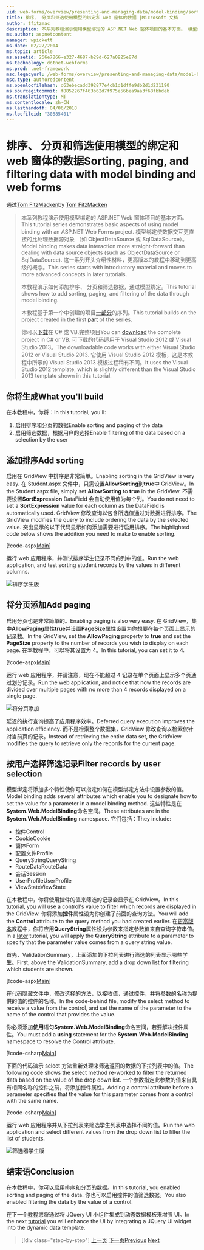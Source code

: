 ```yaml
---
uid: web-forms/overview/presenting-and-managing-data/model-binding/sorting-paging-and-filtering-data
title: 排序、 分页和筛选使用模型的绑定和 web 窗体的数据 |Microsoft 文档
author: tfitzmac
description: 本系列教程演示使用模型绑定的 ASP.NET Web 窗体项目的基本方面。 模型绑定使数据交互详细直接-...
ms.author: aspnetcontent
manager: wpickett
ms.date: 02/27/2014
ms.topic: article
ms.assetid: 266e7866-e327-4687-b29d-627a0925e87d
ms.technology: dotnet-webforms
ms.prod: .net-framework
msc.legacyurl: /web-forms/overview/presenting-and-managing-data/model-binding/sorting-paging-and-filtering-data
msc.type: authoredcontent
ms.openlocfilehash: d63ebecadd392877e4cb1d1dffe9db2d1d231190
ms.sourcegitcommit: f8852267f463b62d7f975e56bea9aa3f68fbbdeb
ms.translationtype: MT
ms.contentlocale: zh-CN
ms.lasthandoff: 04/06/2018
ms.locfileid: "30885401"
---
```

<a name="sorting-paging-and-filtering-data-with-model-binding-and-web-forms"></a><span data-ttu-id="41eb5-104">排序、 分页和筛选使用模型的绑定和 web 窗体的数据</span><span class="sxs-lookup"><span data-stu-id="41eb5-104">Sorting, paging, and filtering data with model binding and web forms</span></span>
====================
<span data-ttu-id="41eb5-105">通过[Tom FitzMacken](https://github.com/tfitzmac)</span><span class="sxs-lookup"><span data-stu-id="41eb5-105">by [Tom FitzMacken](https://github.com/tfitzmac)</span></span>

> <span data-ttu-id="41eb5-106">本系列教程演示使用模型绑定的 ASP.NET Web 窗体项目的基本方面。</span><span class="sxs-lookup"><span data-stu-id="41eb5-106">This tutorial series demonstrates basic aspects of using model binding with an ASP.NET Web Forms project.</span></span> <span data-ttu-id="41eb5-107">模型绑定使数据交互更直接的比处理数据源对象 （如 ObjectDataSource 或 SqlDataSource）。</span><span class="sxs-lookup"><span data-stu-id="41eb5-107">Model binding makes data interaction more straight-forward than dealing with data source objects (such as ObjectDataSource or SqlDataSource).</span></span> <span data-ttu-id="41eb5-108">这一系列开头介绍性材料，更高版本的教程中移动到更高级的概念。</span><span class="sxs-lookup"><span data-stu-id="41eb5-108">This series starts with introductory material and moves to more advanced concepts in later tutorials.</span></span>
> 
> <span data-ttu-id="41eb5-109">本教程演示如何添加排序、 分页和筛选数据，通过模型绑定。</span><span class="sxs-lookup"><span data-stu-id="41eb5-109">This tutorial shows how to add sorting, paging, and filtering of the data through model binding.</span></span>
> 
> <span data-ttu-id="41eb5-110">本教程基于第一个中创建的项目[一部分](retrieving-data.md)的序列。</span><span class="sxs-lookup"><span data-stu-id="41eb5-110">This tutorial builds on the project created in the first [part](retrieving-data.md) of the series.</span></span>
> 
> <span data-ttu-id="41eb5-111">你可以[下载](https://go.microsoft.com/fwlink/?LinkId=286116)在 C# 或 VB.完整项目</span><span class="sxs-lookup"><span data-stu-id="41eb5-111">You can [download](https://go.microsoft.com/fwlink/?LinkId=286116) the complete project in C# or VB.</span></span> <span data-ttu-id="41eb5-112">可下载的代码适用于 Visual Studio 2012 或 Visual Studio 2013。</span><span class="sxs-lookup"><span data-stu-id="41eb5-112">The downloadable code works with either Visual Studio 2012 or Visual Studio 2013.</span></span> <span data-ttu-id="41eb5-113">它使用 Visual Studio 2012 模板，这是本教程中所示的 Visual Studio 2013 模板过程稍有不同。</span><span class="sxs-lookup"><span data-stu-id="41eb5-113">It uses the Visual Studio 2012 template, which is slightly different than the Visual Studio 2013 template shown in this tutorial.</span></span>


## <a name="what-youll-build"></a><span data-ttu-id="41eb5-114">你将生成</span><span class="sxs-lookup"><span data-stu-id="41eb5-114">What you'll build</span></span>

<span data-ttu-id="41eb5-115">在本教程中，你将：</span><span class="sxs-lookup"><span data-stu-id="41eb5-115">In this tutorial, you'll:</span></span>

1. <span data-ttu-id="41eb5-116">启用排序和分页的数据</span><span class="sxs-lookup"><span data-stu-id="41eb5-116">Enable sorting and paging of the data</span></span>
2. <span data-ttu-id="41eb5-117">启用筛选数据，根据用户的选择</span><span class="sxs-lookup"><span data-stu-id="41eb5-117">Enable filtering of the data based on a selection by the user</span></span>

## <a name="add-sorting"></a><span data-ttu-id="41eb5-118">添加排序</span><span class="sxs-lookup"><span data-stu-id="41eb5-118">Add sorting</span></span>

<span data-ttu-id="41eb5-119">启用在 GridView 中排序是非常简单。</span><span class="sxs-lookup"><span data-stu-id="41eb5-119">Enabling sorting in the GridView is very easy.</span></span> <span data-ttu-id="41eb5-120">在 Student.aspx 文件中，只需设置**AllowSorting**到**true**中 GridView。</span><span class="sxs-lookup"><span data-stu-id="41eb5-120">In the Student.aspx file, simply set **AllowSorting** to **true** in the GridView.</span></span> <span data-ttu-id="41eb5-121">不需要设置**SortExpression** DataField 会自动使用值为每个列。</span><span class="sxs-lookup"><span data-stu-id="41eb5-121">You do not need to set a **SortExpression** value for each column as the DataField is automatically used.</span></span> <span data-ttu-id="41eb5-122">GridView 修改查询以包含所选值通过对数据进行排序。</span><span class="sxs-lookup"><span data-stu-id="41eb5-122">The GridView modifies the query to include ordering the data by the selected value.</span></span> <span data-ttu-id="41eb5-123">突出显示的以下代码显示如何添加需要进行启用排序。</span><span class="sxs-lookup"><span data-stu-id="41eb5-123">The highlighted code below shows the addition you need to make to enable sorting.</span></span>

[!code-aspx[Main](sorting-paging-and-filtering-data/samples/sample1.aspx?highlight=5)]

<span data-ttu-id="41eb5-124">运行 web 应用程序，并测试排序学生记录不同的列中的值。</span><span class="sxs-lookup"><span data-stu-id="41eb5-124">Run the web application, and test sorting student records by the values in different columns.</span></span>

![排序学生版](sorting-paging-and-filtering-data/_static/image2.png)

## <a name="add-paging"></a><span data-ttu-id="41eb5-126">将分页添加</span><span class="sxs-lookup"><span data-stu-id="41eb5-126">Add paging</span></span>

<span data-ttu-id="41eb5-127">启用分页也是非常简单的。</span><span class="sxs-lookup"><span data-stu-id="41eb5-127">Enabling paging is also very easy.</span></span> <span data-ttu-id="41eb5-128">在 GridView，集中**AllowPaging**属性**true**并设置**PageSize**属性设置为你想要在每个页面上显示的记录数。</span><span class="sxs-lookup"><span data-stu-id="41eb5-128">In the GridView, set the **AllowPaging** property to **true** and set the **PageSize** property to the number of records you wish to display on each page.</span></span> <span data-ttu-id="41eb5-129">在本教程中，可以将其设置为 4。</span><span class="sxs-lookup"><span data-stu-id="41eb5-129">In this tutorial, you can set it to 4.</span></span>

[!code-aspx[Main](sorting-paging-and-filtering-data/samples/sample2.aspx?highlight=5)]

<span data-ttu-id="41eb5-130">运行 web 应用程序，并请注意，现在不能超过 4 记录在单个页面上显示多个页通过划分记录。</span><span class="sxs-lookup"><span data-stu-id="41eb5-130">Run the web application, and notice that now the records are divided over multiple pages with no more than 4 records displayed on a single page.</span></span>

![将分页添加](sorting-paging-and-filtering-data/_static/image4.png)

<span data-ttu-id="41eb5-132">延迟的执行查询提高了应用程序效率。</span><span class="sxs-lookup"><span data-stu-id="41eb5-132">Deferred query execution improves the application efficiency.</span></span> <span data-ttu-id="41eb5-133">而不是检索整个数据集，GridView 修改查询以检索仅针对当前页的记录。</span><span class="sxs-lookup"><span data-stu-id="41eb5-133">Instead of retrieving the entire data set, the GridView modifies the query to retrieve only the records for the current page.</span></span>

## <a name="filter-records-by-user-selection"></a><span data-ttu-id="41eb5-134">按用户选择筛选记录</span><span class="sxs-lookup"><span data-stu-id="41eb5-134">Filter records by user selection</span></span>

<span data-ttu-id="41eb5-135">模型绑定将添加多个特性使你可以指定如何在模型绑定方法中设置参数的值。</span><span class="sxs-lookup"><span data-stu-id="41eb5-135">Model binding adds several attributes which enable you to designate how to set the value for a parameter in a model binding method.</span></span> <span data-ttu-id="41eb5-136">这些特性是在**System.Web.ModelBinding**命名空间。</span><span class="sxs-lookup"><span data-stu-id="41eb5-136">These attributes are in the **System.Web.ModelBinding** namespace.</span></span> <span data-ttu-id="41eb5-137">它们包括：</span><span class="sxs-lookup"><span data-stu-id="41eb5-137">They include:</span></span>

- <span data-ttu-id="41eb5-138">控件</span><span class="sxs-lookup"><span data-stu-id="41eb5-138">Control</span></span>
- <span data-ttu-id="41eb5-139">Cookie</span><span class="sxs-lookup"><span data-stu-id="41eb5-139">Cookie</span></span>
- <span data-ttu-id="41eb5-140">窗体</span><span class="sxs-lookup"><span data-stu-id="41eb5-140">Form</span></span>
- <span data-ttu-id="41eb5-141">配置文件</span><span class="sxs-lookup"><span data-stu-id="41eb5-141">Profile</span></span>
- <span data-ttu-id="41eb5-142">QueryString</span><span class="sxs-lookup"><span data-stu-id="41eb5-142">QueryString</span></span>
- <span data-ttu-id="41eb5-143">RouteData</span><span class="sxs-lookup"><span data-stu-id="41eb5-143">RouteData</span></span>
- <span data-ttu-id="41eb5-144">会话</span><span class="sxs-lookup"><span data-stu-id="41eb5-144">Session</span></span>
- <span data-ttu-id="41eb5-145">UserProfile</span><span class="sxs-lookup"><span data-stu-id="41eb5-145">UserProfile</span></span>
- <span data-ttu-id="41eb5-146">ViewState</span><span class="sxs-lookup"><span data-stu-id="41eb5-146">ViewState</span></span>

<span data-ttu-id="41eb5-147">在本教程中，你将使用控件的值来筛选的记录会显示在 GridView。</span><span class="sxs-lookup"><span data-stu-id="41eb5-147">In this tutorial, you will use a control's value to filter which records are displayed in the GridView.</span></span> <span data-ttu-id="41eb5-148">你将添加**控件**属性设为你创建了前面的查询方法。</span><span class="sxs-lookup"><span data-stu-id="41eb5-148">You will add the **Control** attribute to the query method you had created earlier.</span></span> <span data-ttu-id="41eb5-149">在[更高版本](using-query-string-values-to-retrieve-data.md)教程中，你将应用**QueryString**属性设为参数来指定参数值来自查询字符串值。</span><span class="sxs-lookup"><span data-stu-id="41eb5-149">In a [later](using-query-string-values-to-retrieve-data.md) tutorial, you will apply the **QueryString** attribute to a parameter to specify that the parameter value comes from a query string value.</span></span>

<span data-ttu-id="41eb5-150">首先，ValidationSummary，上面添加的下拉列表进行筛选的列表显示哪些学生。</span><span class="sxs-lookup"><span data-stu-id="41eb5-150">First, above the ValidationSummary, add a drop down list for filtering which students are shown.</span></span>

[!code-aspx[Main](sorting-paging-and-filtering-data/samples/sample3.aspx?highlight=3-11)]

<span data-ttu-id="41eb5-151">在代码隐藏文件中，修改选择的方法，以接收值，通过控件，并将参数的名称为提供的值的控件的名称。</span><span class="sxs-lookup"><span data-stu-id="41eb5-151">In the code-behind file, modify the select method to receive a value from the control, and set the name of the parameter to the name of the control that provides the value.</span></span>

<span data-ttu-id="41eb5-152">你必须添加**使用**语句**System.Web.ModelBinding**命名空间，若要解决控件属性。</span><span class="sxs-lookup"><span data-stu-id="41eb5-152">You must add a **using** statement for the **System.Web.ModelBinding** namespace to resolve the Control attribute.</span></span>

[!code-csharp[Main](sorting-paging-and-filtering-data/samples/sample4.cs)]

<span data-ttu-id="41eb5-153">下面的代码演示 select 方法重新处理来筛选返回的数据的下拉列表中的值。</span><span class="sxs-lookup"><span data-stu-id="41eb5-153">The following code shows the select method re-worked to filter the returned data based on the value of the drop down list.</span></span> <span data-ttu-id="41eb5-154">一个参数指定此参数的值来自具有相同名称的控件之前，将添加控件属性。</span><span class="sxs-lookup"><span data-stu-id="41eb5-154">Adding a control attribute before a parameter specifies that the value for this parameter comes from a control with the same name.</span></span>

[!code-csharp[Main](sorting-paging-and-filtering-data/samples/sample5.cs)]

<span data-ttu-id="41eb5-155">运行 web 应用程序并从下拉列表来筛选学生列表中选择不同的值。</span><span class="sxs-lookup"><span data-stu-id="41eb5-155">Run the web application and select different values from the drop down list to filter the list of students.</span></span>

![筛选器学生版](sorting-paging-and-filtering-data/_static/image6.png)

## <a name="conclusion"></a><span data-ttu-id="41eb5-157">结束语</span><span class="sxs-lookup"><span data-stu-id="41eb5-157">Conclusion</span></span>

<span data-ttu-id="41eb5-158">在本教程中，你可以启用排序和分页的数据。</span><span class="sxs-lookup"><span data-stu-id="41eb5-158">In this tutorial, you enabled sorting and paging of the data.</span></span> <span data-ttu-id="41eb5-159">你也可以启用控件的值筛选数据。</span><span class="sxs-lookup"><span data-stu-id="41eb5-159">You also enabled filtering the data by the value of a control.</span></span>

<span data-ttu-id="41eb5-160">在下一个[教程](integrating-jquery-ui.md)您将通过将 JQuery UI 小组件集成到动态数据模板来增强 UI。</span><span class="sxs-lookup"><span data-stu-id="41eb5-160">In the next [tutorial](integrating-jquery-ui.md) you will enhance the UI by integrating a JQuery UI widget into the dynamic data template.</span></span>

> [!div class="step-by-step"]
> <span data-ttu-id="41eb5-161">[上一页](updating-deleting-and-creating-data.md)
> [下一页](integrating-jquery-ui.md)</span><span class="sxs-lookup"><span data-stu-id="41eb5-161">[Previous](updating-deleting-and-creating-data.md)
[Next](integrating-jquery-ui.md)</span></span>
